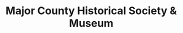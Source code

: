 ---
layout: repo
title: "Major County Historical Society & Museum"
id: 24815
permalink: repos/24815/
---